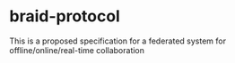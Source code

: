 # braid-protocol
This is a proposed specification for a federated system for offline/online/real-time collaboration
